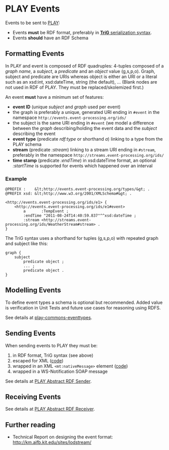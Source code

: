 PLAY Events
===========
Events to be sent to [PLAY](http://www.play-project.eu/):
* Events **must** be RDF format, preferably in [**TriG** serialization syntax](http://www4.wiwiss.fu-berlin.de/bizer/TriG/).
* Events **should** have an RDF Schema

Formatting Events
-----------------
In PLAY and event is composed of RDF quadruples: 4-tuples composed of a *graph name*, a *subject*, a *predicate* and an *object* value (g,s,p,o). Graph, subject and predicate are URIs whereas object is either an URI or a literal such as an xsd:int, xsd:dateTime, string (the default), ... (Blank nodes are not used in RDF of PLAY. They must be replaced/skolemized first.)

An event **must** have a minimum set of features:
* **event ID** (unique *subject* and *graph* used per event)
 * the graph is preferably a unique, generated URI ending in `#event` in the namespace `http://events.event-processing.org/ids/`
 * the subject is the same URI ending in `#event` (we model a difference between the *graph* describing/holding the event data and the *subject* describing the event
* **event type** (predicate *rdf:type* or shorthand *a*) linking to a type from the PLAY schema
* **stream** (predicate *:stream*) linking to a stream URI ending in `#stream`, preferably in the namespace `http://streams.event-processing.org/ids/`
* **time stamp** (predicate *:endTime*) in xsd:dateTime format, an optional *:startTime* is supported for events which happened over an interval

### Example
```
@PREFIX :    &lt;http://events.event-processing.org/types/&gt; .
@PREFIX xsd: &lt;http://www.w3.org/2001/XMLSchema#&gt; .

<http://events.event-processing.org/ids/e1> {
    <http://events.event-processing.org/ids/e1#event>
        a       :TempEvent ;
        :endTime "2011-08-24T14:40:59.837"^^xsd:dateTime ;
        :stream <http://streams.event-processing.org/ids/WeatherStream#stream> .
}
```

The TriG syntax uses a shorthand for tuples (g,s,p,o) with repeated graph and subject like this:

```
graph {
    subject
        predicate object ;
        ... ;
        predicate object .
}
```


Modelling Events
----------------
To define event types a schema is optional but recommended. Added value is verification in Unit Tests and future use cases for reasoning using RDFS.

See details at [play-commons-eventtypes](https://github.com/play-project/play-commons/tree/master/play-commons-eventtypes/).


Sending Events
--------------
When sending events to PLAY they must be:

1. in RDF format, TriG syntax (see above)
2. escaped for XML ([code](https://github.com/play-project/play-commons/blob/master/play-commons-eventformat/src/main/java/eu/play_project/play_commons/eventformat/EventFormatHelpers.java))
3. wrapped in an XML `<mt:nativeMessage>` element ([code](https://github.com/play-project/play-commons/blob/master/play-commons-eventformat/src/main/java/eu/play_project/play_commons/eventformat/EventFormatHelpers.java))
4. wrapped in a WS-Notification SOAP message

See details at [PLAY Abstract RDF Sender](https://github.com/play-project/play-eventadapters/tree/master/play-eventadapter-abstractrdfsender).

Receiving Events
----------------
See details at [PLAY Abstract RDF Receiver](https://github.com/play-project/play-eventadapters/tree/master/play-eventadapter-abstractrdfreceiver).


Further reading
---------------
* Technical Report on designing the event format: http://km.aifb.kit.edu/sites/lodstream/


